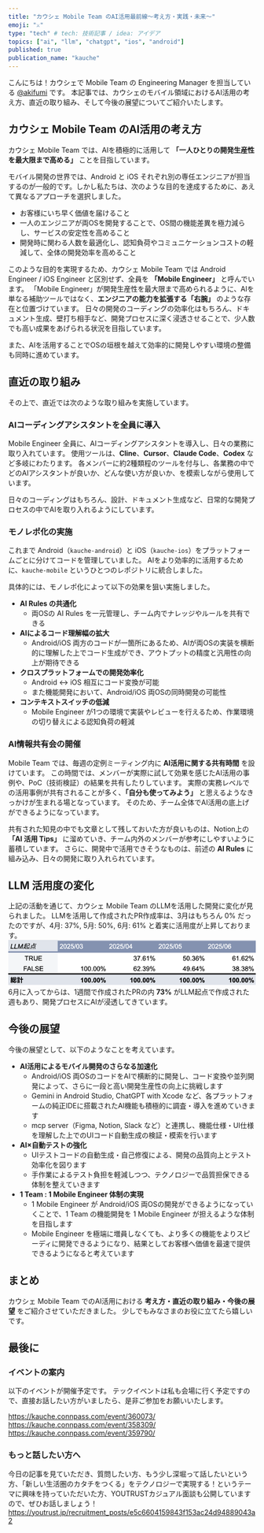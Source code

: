 ```yaml
---
title: "カウシェ Mobile Team のAI活用最前線〜考え方・実践・未来〜"
emoji: "⚔️"
type: "tech" # tech: 技術記事 / idea: アイデア
topics: ["ai", "llm", "chatgpt", "ios", "android"]
published: true
publication_name: "kauche"
---
```


こんにちは！カウシェで Mobile Team の Engineering Manager を担当している [@akifumi](https://x.com/akifumifukaya) です。
本記事では、カウシェのモバイル領域におけるAI活用の考え方、直近の取り組み、そして今後の展望についてご紹介いたします。

## カウシェ Mobile Team のAI活用の考え方

カウシェ Mobile Team では、AIを積極的に活用して **「一人ひとりの開発生産性を最大限まで高める」** ことを目指しています。

モバイル開発の世界では、Android と iOS それぞれ別の専任エンジニアが担当するのが一般的です。しかし私たちは、次のような目的を達成するために、あえて異なるアプローチを選択しました。
- お客様にいち早く価値を届けること
- 一人のエンジニアが両OSを開発することで、OS間の機能差異を極力減らし、サービスの安定性を高めること
- 開発時に関わる人数を最適化し、認知負荷やコミュニケーションコストの軽減して、全体の開発効率を高めること

このような目的を実現するため、カウシェ Mobile Team では Android Engineer / iOS Engineer と区別せず、全員を **「Mobile Engineer」** と呼んでいます。
「Mobile Engineer」が開発生産性を最大限まで高められるように、AIを単なる補助ツールではなく、**エンジニアの能力を拡張する「右腕」** のような存在と位置づけています。
日々の開発のコーディングの効率化はもちろん、ドキュメント生成、壁打ち相手など、開発プロセスに深く浸透させることで、少人数でも高い成果をあげられる状況を目指しています。

また、AIを活用することでOSの垣根を越えて効率的に開発しやすい環境の整備も同時に進めています。

## 直近の取り組み

その上で、直近では次のような取り組みを実施しています。

### **AIコーディングアシスタントを全員に導入**

Mobile Engineer 全員に、AIコーディングアシスタントを導入し、日々の業務に取り入れています。
使用ツールは、**Cline**、**Cursor**、**Claude Code**、**Codex** など多岐にわたります。
各メンバーに約2種類程のツールを付与し、各業務の中でどのAIアシスタントが良いか、どんな使い方が良いか、を模索しながら使用しています。

日々のコーディングはもちろん、設計、ドキュメント生成など、日常的な開発プロセスの中でAIを取り入れるようにしています。

### **モノレポ化の実施**

これまで Android（`kauche-android`）と iOS（`kauche-ios`）をプラットフォームごとに分けてコードを管理していました。
AIをより効率的に活用するために、`kauche-mobile` というひとつのレポジトリに統合しました。

具体的には、モノレポ化によって以下の効果を狙い実施しました。
- **AI Rules の共通化**
  - 両OSの AI Rules を一元管理し、チーム内でナレッジやルールを共有できる
- **AIによるコード理解幅の拡大**
  - Android/iOS 両方のコードが一箇所にあるため、AIが両OSの実装を横断的に理解した上でコード生成ができ、アウトプットの精度と汎用性の向上が期待できる
- **クロスプラットフォームでの開発効率化**
  - Android ↔ iOS 相互にコード変換が可能
  - また機能開発において、Android/iOS 両OSの同時開発の可能性
- **コンテキストスイッチの低減**
  - Mobile Engineer が1つの環境で実装やレビューを行えるため、作業環境の切り替えによる認知負荷の軽減

### **AI情報共有会の開催**

Mobile Team では、毎週の定例ミーティング内に **AI活用に関する共有時間** を設けています。
この時間では、メンバーが実際に試して効果を感じたAI活用の事例や、PoC（技術検証）の結果を共有したりしています。
実際の実務レベルでの活用事例が共有されることが多く、**「自分も使ってみよう」** と思えるようなきっかけが生まれる場となっています。
そのため、チーム全体でAI活用の底上げができるようになっています。

共有された知見の中でも文章として残しておいた方が良いものは、Notion上の **「AI 活用 Tips」** に溜めていき、チーム内外のメンバーが参考にしやすいように蓄積しています。
さらに、開発中で活用できそうなものは、前述の **AI Rules** に組み込み、日々の開発に取り入れられています。

## LLM 活用度の変化

上記の活動を通じて、カウシェ Mobile Team のLLMを活用した開発に変化が見られました。
LLMを活用して作成されたPR作成率は、3月はもちろん 0% だったのですが、4月: 37%, 5月: 50%, 6月: 61% と着実に活用度が上昇しております。
![LLM起点PR作成率](/images/20250627_kauche_mobile_ai/2025-06-26_9.58.54.png)
6月に入ってからは、1週間で作成されたPRの内 **73%** がLLM起点で作成された週もあり、開発プロセスにAIが浸透してきています。

## 今後の展望

今後の展望として、以下のようなことを考えています。

- **AI活用によるモバイル開発のさらなる加速化**
  - Android/iOS 両OSのコードをAIで横断的に開発し、コード変換や並列開発によって、さらに一段と高い開発生産性の向上に挑戦します
  - Gemini in Android Studio, ChatGPT with Xcode など、各プラットフォームの純正IDEに搭載されたAI機能も積極的に調査・導入を進めていきます
  - mcp server（Figma, Notion, Slack など）と連携し、機能仕様・UI仕様を理解した上でのUIコード自動生成の検証・模索を行います
- **AI×自動テストの強化**
  - UIテストコードの自動生成・自己修復による、開発の品質向上とテスト効率化を図ります
  - 手作業によるテスト負担を軽減しつつ、テクノロジーで品質担保できる体制を整えていきます
- **1 Team : 1 Mobile Engineer 体制の実現**
  - 1 Mobile Engineer が Android/iOS 両OSの開発ができるようになっていくことで、1 Team の機能開発を 1 Mobile Engineer が担えるような体制を目指します
  - Mobile Engineer を極端に増員しなくても、より多くの機能をよりスピーディに開発できるようになり、結果としてお客様へ価値を最速で提供できるようになると考えています

## まとめ

カウシェ Mobile Team でのAI活用における **考え方・直近の取り組み・今後の展望** をご紹介させていただきました。
少しでもみなさまのお役に立てたら嬉しいです。

## 最後に
### イベントの案内
以下のイベントが開催予定です。
テックイベントは私も会場に行く予定ですので、直接お話したい方がいましたら、是非ご参加をお願いいたします。

https://kauche.connpass.com/event/360073/
https://kauche.connpass.com/event/358309/
https://kauche.connpass.com/event/359790/

### もっと話したい方へ
今日の記事を見ていただき、質問したい方、もう少し深堀って話したいという方、「新しい生活圏のカタチをつくる」をテクノロジーで実現する！というテーマに興味を持っていただいた方、YOUTRUSTカジュアル面談も公開していますので、ぜひお話しましょう！
https://youtrust.jp/recruitment_posts/e5c6604159843f153ac24d94889043a2


